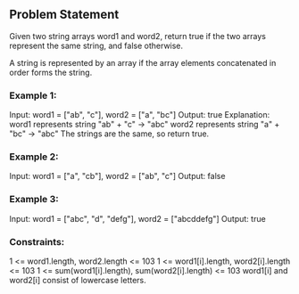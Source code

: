 <h2>Problem Statement</h2>
Given two string arrays word1 and word2, return true if the two arrays represent the same string, and false otherwise.<br>

A string is represented by an array if the array elements concatenated in order forms the string.<br>

 

<h3>Example 1:</h3>

Input: word1 = ["ab", "c"], word2 = ["a", "bc"]
Output: true
Explanation:
word1 represents string "ab" + "c" -> "abc"
word2 represents string "a" + "bc" -> "abc"
The strings are the same, so return true.

<h3>Example 2:</h3>
Input: word1 = ["a", "cb"], word2 = ["ab", "c"]
Output: false

<h3>Example 3:</h3>
Input: word1  = ["abc", "d", "defg"], word2 = ["abcddefg"]
Output: true

 

<h3>Constraints:</h3>

1 <= word1.length, word2.length <= 103
1 <= word1[i].length, word2[i].length <= 103
1 <= sum(word1[i].length), sum(word2[i].length) <= 103
word1[i] and word2[i] consist of lowercase letters.

